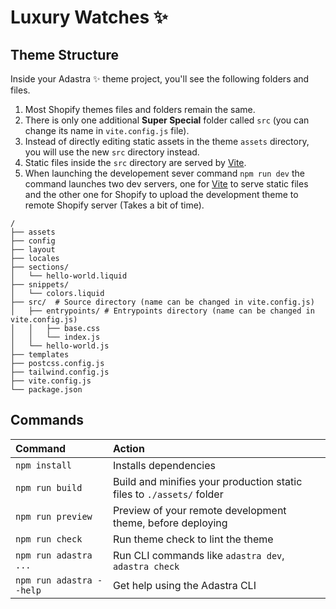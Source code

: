 # Luxury Watches ✨

## Theme Structure
Inside your Adastra ✨ theme project, you'll see the following folders and files.

1. Most Shopify themes files and folders remain the same.
2. There is only one additional **Super Special** folder called `src` (you can change its name in `vite.config.js` file).
3. Instead of directly editing static assets in the theme `assets` directory, you will use the new `src` directory instead.
4. Static files inside the `src` directory are served by [Vite](https://vitejs.dev).
5. When launching the developement sever command `npm run dev` the command launches two dev servers, one for [Vite](https://vitejs.dev) to serve static files and the other one for Shopify to upload the development theme to remote Shopify server (Takes a bit of time).

```shell
/
├── assets
├── config
├── layout
├── locales
├── sections/
│   └── hello-world.liquid
├── snippets/
│   └── colors.liquid
├── src/  # Source directory (name can be changed in vite.config.js)
│   ├── entrypoints/ # Entrypoints directory (name can be changed in vite.config.js)
│   │   ├── base.css
│   │   └── index.js
│   └── hello-world.js
├── templates
├── postcss.config.js
├── tailwind.config.js
├── vite.config.js
└── package.json
```

## Commands

| Command                | Action                                           |
| :--------------------- | :----------------------------------------------- |
| `npm install`          | Installs dependencies                            |
| `npm run build`        | Build and minifies your production static files to `./assets/` folder |
| `npm run preview`      | Preview of your remote development theme, before deploying |
| `npm run check`        | Run theme check to lint the theme |
| `npm run adastra ...`    | Run CLI commands like `adastra dev`, `adastra check` |
| `npm run adastra --help` | Get help using the Adastra CLI |

